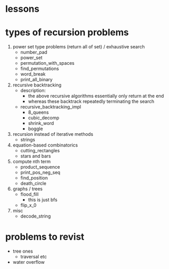 # lessons

# types of recursion problems 
1. power set type problems (return all of set) / exhaustive search
    - number_pad
    - power_set
    - permutation_with_spaces
    - find_permutations
    - word_break
    - print_all_binary
2. recursive backtracking
    - description:
        + the above recursive algorithms essentially only return at the end 
        + whereas these backtrack repeatedly terminating the search 
    - recursive_backtracking_impl
        + 8_queens
        + cubic_decomp
        + shrink_word
        + boggle
3. recursion instead of iterative methods
    - strings
4. equation-based combinatorics
    - cutting_rectangles
    - stars and bars
5. compute nth term
    - product_sequence
    - print_pos_neg_seq
    - find_position
    - death_circle
6. graphs / trees
    - flood_fill
        + this is just bfs
    - flip_x_0
7. misc
    - decode_string


# problems to revist
- tree ones 
    + traversal etc
- water overflow